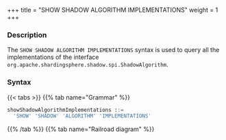 +++
title = "SHOW SHADOW ALGORITHM IMPLEMENTATIONS"
weight = 1
+++

### Description

The `SHOW SHADOW ALGORITHM IMPLEMENTATIONS` syntax is used to query all the implementations of the interface `org.apache.shardingsphere.shadow.spi.ShadowAlgorithm`.

### Syntax

{{< tabs >}}
{{% tab name="Grammar" %}}
```sql
showShadowAlgorithmImplementations ::=
  'SHOW' 'SHADOW' 'ALGORITHM' 'IMPLEMENTATIONS'
```
{{% /tab %}}
{{% tab name="Railroad diagram" %}}
<iframe frameborder="0" name="diagram" id="diagram" width="100%" height="100%"></iframe>
{{% /tab %}}
{{< /tabs >}}

### Return Value Description

| Columns     | Description                           |
|-------------|---------------------------------------|
| name        | class name of the implementation      |
| type        | type of the implementation            |
| class_path  | full class name of the implementation |

### Example

- Query all the implementations for `org.apache.shardingsphere.shadow.spi.ShadowAlgorithm` interface

```sql
SHOW SHADOW ALGORITHM IMPLEMENTATIONS
```

```sql
SHOW SHADOW ALGORITHM IMPLEMENTATIONS;
+-----------------------------------+-------------+--------------------------------------------------------------------------------------------+
| name                              | type        | class_path                                                                                 |
+-----------------------------------+-------------+--------------------------------------------------------------------------------------------+
| SQLHintShadowAlgorithm            | SQL_HINT    | org.apache.shardingsphere.shadow.algorithm.shadow.hint.SQLHintShadowAlgorithm              |
| ColumnRegexMatchedShadowAlgorithm | REGEX_MATCH | org.apache.shardingsphere.shadow.algorithm.shadow.column.ColumnRegexMatchedShadowAlgorithm |
| ColumnValueMatchedShadowAlgorithm | VALUE_MATCH | org.apache.shardingsphere.shadow.algorithm.shadow.column.ColumnValueMatchedShadowAlgorithm |
+-----------------------------------+-------------+--------------------------------------------------------------------------------------------+
3 rows in set (0.37 sec)
```

### Reserved word

`SHOW`, `SHADOW`, `ALGORITHM`, `IMPLEMENTATIONS`

### Related links

- [Reserved word](/en/user-manual/shardingsphere-proxy/distsql/syntax/reserved-word/)
